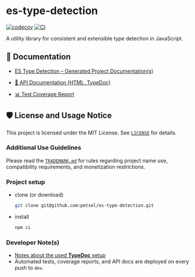 # es-type-detection

[![codecov](https://codecov.io/gh/petsel/es-type-detection/branch/dev/graph/badge.svg)](https://codecov.io/gh/petsel/es-type-detection) [![CI](https://github.com/petsel/es-type-detection/actions/workflows/deploy.yml/badge.svg)](https://github.com/petsel/es-type-detection/actions/workflows/deploy.yml)

A utility library for consistent and extensible type detection in JavaScript.

## 📘 Documentation

- [ES Type Detection – Generated Project Documentation(s)](https://petsel.github.io/es-type-detection/)

- [📘 API Documentation (HTML, TypeDoc)](https://petsel.github.io/es-type-detection/api/html/index.html)
- [📊 Test Coverage Report](https://petsel.github.io/es-type-detection/coverage/index.html)
<!--[📄 API Docs (Markdown Export)](https://petsel.github.io/es-type-detection/api/markdown/modules.md)-->

## 🛡 License and Usage Notice

This project is licensed under the MIT License. See [`LICENSE`](./LICENSE) for details.

### Additional Use Guidelines

Please read the [`TRADEMARK.md`](./TRADEMARK.md) for rules regarding project name use, compatibility requirements, and monetization restrictions.

### Project setup

- clone (or download)
  ```bash
  git clone git@github.com:petsel/es-type-detection.git
  ```
- install
  ```bash
  npm ci
  ```

### Developer Note(s)

- [Notes about the used **TypeDoc** setup](./README_typedoc.md)
- Automated tests, coverage reports, and API docs are deployed on every push to `dev`.

